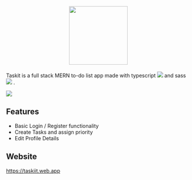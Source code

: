 <div align="center">
  <h1>
<img width="160px" src = "https://user-images.githubusercontent.com/66163410/192359342-bd15e61d-79c5-4385-b391-2950ce1e6de2.png">
  </h1>
</div>

Taskit is a full stack MERN to-do list app made with typescript <img src="https://user-images.githubusercontent.com/66163410/192360395-93fee5b3-b80f-4df7-b206-59046f5c3a2a.svg" /> and sass <img src="https://user-images.githubusercontent.com/66163410/192361486-cd533c1e-28d0-44c5-a99a-11de520f33b3.svg" /> .

<img src="https://user-images.githubusercontent.com/66163410/192362275-8f660979-f5cb-44e3-969a-6fcc6f9a1a26.PNG" />

## Features
<ul>
 <li> Basic Login / Register functionality </li>
 <li> Create Tasks and assign priority </li>
 <li> Edit Profile Details </li>
</ul>

## Website
https://taskiit.web.app
